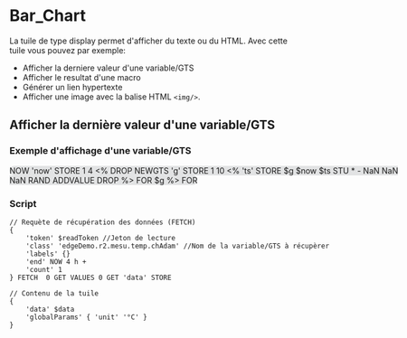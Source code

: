 # Bar_Chart

La tuile de type display permet d'afficher du texte ou du HTML. Avec cette tuile vous pouvez par exemple:
 * Afficher la derniere valeur d'une variable/GTS
 * Afficher le resultat d'une macro
 * Générer un lien hypertexte
 * Afficher une image avec la balise HTML ```<img/>```.


## Afficher la dernière valeur d'une variable/GTS

### Exemple d'affichage d'une variable/GTS

<div style="width: 700px; height:300px;">
<discovery-tile url="https://sandbox.senx.io/api/v0/exec" type="bar">
    NOW 'now' STORE
    1 4 <% DROP NEWGTS 'g' STORE
    1 10 <% 'ts' STORE $g $now $ts STU * - NaN NaN NaN RAND ADDVALUE DROP %> FOR
    $g
    %> FOR
</discovery-tile>

### Script

<div style="min-height: 300px; width: 800px;">
<warp-view-editor url="https://warp.senx.io/api/v0/exec" width-px=800 theme="dark" id="editor horizontal-layout="false" show-result="false" show-execute="false" > 

    // Requète de récupération des données (FETCH)
    { 
        'token' $readToken //Jeton de lecture
        'class' 'edgeDemo.r2.mesu.temp.chAdam' //Nom de la variable/GTS à récupèrer
        'labels' {} 
        'end' NOW 4 h + 
        'count' 1 
    } FETCH  0 GET VALUES 0 GET 'data' STORE 

    // Contenu de la tuile
    { 
        'data' $data 
        'globalParams' { 'unit' '°C' }
    }

</warp-view-editor>


<style>
    discovery-tile {
        border: black;
        border-width:  1px;
        background-color: #3A3C4622;
        border-radius: 50px;
    }
</style>